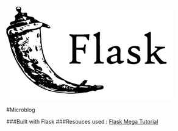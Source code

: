 ![Flask](images/flask.png)

#Microblog

###Built with Flask 
###Resouces used : [Flask Mega Tutorial](https://courses.miguelgrinberg.com/p/flask-mega-tutorial)

